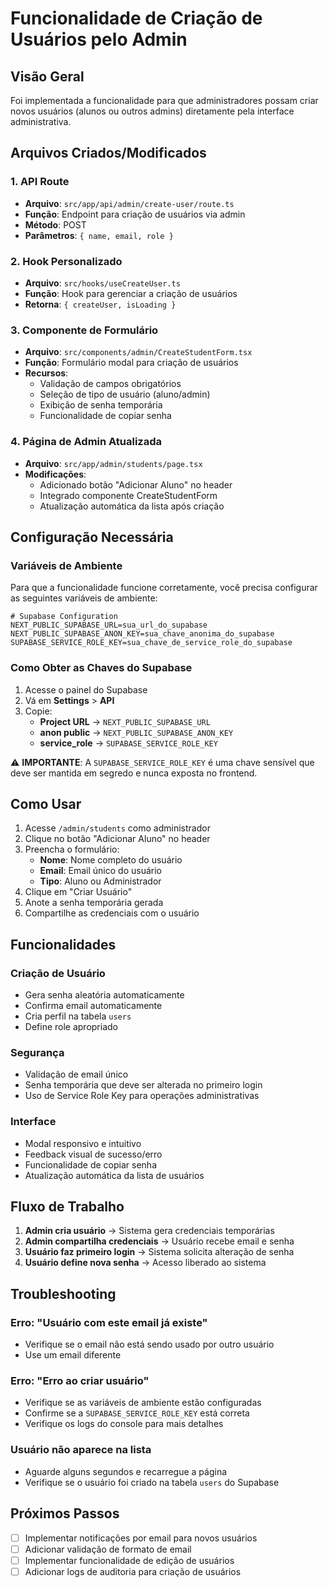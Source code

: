 # Funcionalidade de Criação de Usuários pelo Admin

## Visão Geral

Foi implementada a funcionalidade para que administradores possam criar novos usuários (alunos ou outros admins) diretamente pela interface administrativa.

## Arquivos Criados/Modificados

### 1. API Route
- **Arquivo**: `src/app/api/admin/create-user/route.ts`
- **Função**: Endpoint para criação de usuários via admin
- **Método**: POST
- **Parâmetros**: `{ name, email, role }`

### 2. Hook Personalizado
- **Arquivo**: `src/hooks/useCreateUser.ts`
- **Função**: Hook para gerenciar a criação de usuários
- **Retorna**: `{ createUser, isLoading }`

### 3. Componente de Formulário
- **Arquivo**: `src/components/admin/CreateStudentForm.tsx`
- **Função**: Formulário modal para criação de usuários
- **Recursos**:
  - Validação de campos obrigatórios
  - Seleção de tipo de usuário (aluno/admin)
  - Exibição de senha temporária
  - Funcionalidade de copiar senha

### 4. Página de Admin Atualizada
- **Arquivo**: `src/app/admin/students/page.tsx`
- **Modificações**:
  - Adicionado botão "Adicionar Aluno" no header
  - Integrado componente CreateStudentForm
  - Atualização automática da lista após criação

## Configuração Necessária

### Variáveis de Ambiente

Para que a funcionalidade funcione corretamente, você precisa configurar as seguintes variáveis de ambiente:

```env
# Supabase Configuration
NEXT_PUBLIC_SUPABASE_URL=sua_url_do_supabase
NEXT_PUBLIC_SUPABASE_ANON_KEY=sua_chave_anonima_do_supabase
SUPABASE_SERVICE_ROLE_KEY=sua_chave_de_service_role_do_supabase
```

### Como Obter as Chaves do Supabase

1. Acesse o painel do Supabase
2. Vá em **Settings** > **API**
3. Copie:
   - **Project URL** → `NEXT_PUBLIC_SUPABASE_URL`
   - **anon public** → `NEXT_PUBLIC_SUPABASE_ANON_KEY`
   - **service_role** → `SUPABASE_SERVICE_ROLE_KEY`

⚠️ **IMPORTANTE**: A `SUPABASE_SERVICE_ROLE_KEY` é uma chave sensível que deve ser mantida em segredo e nunca exposta no frontend.

## Como Usar

1. Acesse `/admin/students` como administrador
2. Clique no botão "Adicionar Aluno" no header
3. Preencha o formulário:
   - **Nome**: Nome completo do usuário
   - **Email**: Email único do usuário
   - **Tipo**: Aluno ou Administrador
4. Clique em "Criar Usuário"
5. Anote a senha temporária gerada
6. Compartilhe as credenciais com o usuário

## Funcionalidades

### Criação de Usuário
- Gera senha aleatória automaticamente
- Confirma email automaticamente
- Cria perfil na tabela `users`
- Define role apropriado

### Segurança
- Validação de email único
- Senha temporária que deve ser alterada no primeiro login
- Uso de Service Role Key para operações administrativas

### Interface
- Modal responsivo e intuitivo
- Feedback visual de sucesso/erro
- Funcionalidade de copiar senha
- Atualização automática da lista de usuários

## Fluxo de Trabalho

1. **Admin cria usuário** → Sistema gera credenciais temporárias
2. **Admin compartilha credenciais** → Usuário recebe email e senha
3. **Usuário faz primeiro login** → Sistema solicita alteração de senha
4. **Usuário define nova senha** → Acesso liberado ao sistema

## Troubleshooting

### Erro: "Usuário com este email já existe"
- Verifique se o email não está sendo usado por outro usuário
- Use um email diferente

### Erro: "Erro ao criar usuário"
- Verifique se as variáveis de ambiente estão configuradas
- Confirme se a `SUPABASE_SERVICE_ROLE_KEY` está correta
- Verifique os logs do console para mais detalhes

### Usuário não aparece na lista
- Aguarde alguns segundos e recarregue a página
- Verifique se o usuário foi criado na tabela `users` do Supabase

## Próximos Passos

- [ ] Implementar notificações por email para novos usuários
- [ ] Adicionar validação de formato de email
- [ ] Implementar funcionalidade de edição de usuários
- [ ] Adicionar logs de auditoria para criação de usuários
